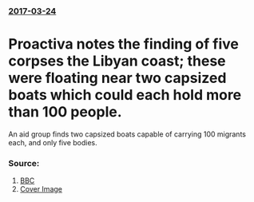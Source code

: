 ### [2017-03-24](/news/2017/03/24/index.md)

# Proactiva notes the finding of five corpses the Libyan coast; these were floating near two capsized boats which could each hold more than 100 people. 

An aid group finds two capsized boats capable of carrying 100 migrants each, and only five bodies.


### Source:

1. [BBC](http://www.bbc.com/news/world-europe-39372030)
1. [Cover Image](http://ichef-1.bbci.co.uk/news/1024/cpsprodpb/404B/production/_95295461_mediaitem95294409.jpg)
